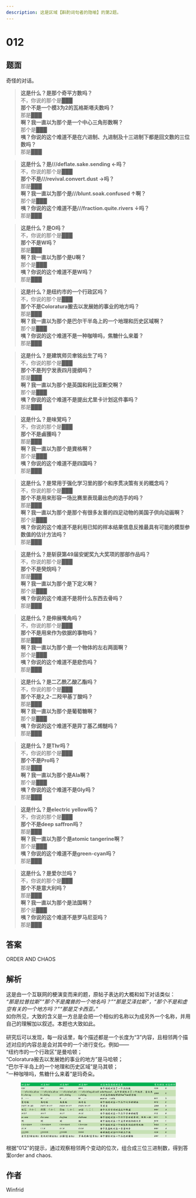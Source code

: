 ```yaml
---
description: 这是区域【斟酌词句者的隐喻】的第2题。
---
```


# 012

## 题面

奇怪的对话。

> **这是什么？是那个奇平方数吗？**\
> 不，你说的那个是███\
> **那个不是一个模3为2的瓦格斯塔夫数吗？**\
> 那是███\
> **啊？我一直以为那个是一个中心三角形数啊？**\
> 那个是███\
> **咦？你说的这个难道不是在六进制、九进制及十三进制下都是回文数的三位数吗？**\
> 那是███

> **这是什么？是///deflate.sake.sending ←吗？**\
> 不，你说的那个是███\
> **那个不是///revival.convert.dust →吗？**\
> 那是███\
> **啊？我一直以为那个是///blunt.soak.confused ↑啊？**\
> 那个是███\
> **咦？你说的这个难道不是///fraction.quite.rivers ↓吗？**\
> 那是███

> **这是什么？是O吗？**\
> 不，你说的那个是███\
> **那个不是W吗？**\
> 那是███\
> **啊？我一直以为那个是U啊？**\
> 那个是███\
> **咦？你说的这个难道不是W吗？**\
> 那是███

> **这是什么？是纽约市的一个行政区吗？**\
> 不，你说的那个是███\
> **那个不是Coloratura搬去以发展她的事业的地方吗？**\
> 那是███\
> **啊？我一直以为那个是巴尔干半岛上的一个地理和历史区域啊？**\
> 那个是███\
> **咦？你说的这个难道不是一种咖啡吗，焦糖什么来着？**\
> 那是███

> **这是什么？是建筑师贝聿铭出生了吗？**\
> 不，你说的那个是███\
> **那个不是列宁发表四月提纲吗？**\
> 那是███\
> **啊？我一直以为那个是英国和利比亚断交啊？**\
> 那个是███\
> **咦？你说的这个难道不是提出尤里卡计划这件事吗？**\
> 那是███

> **这是什么？是味覚吗？**\
> 不，你说的那个是███\
> **那个不是鹵獲吗？**\
> 那是███\
> **啊？我一直以为那个是資格啊？**\
> 那个是███\
> **咦？你说的这个难道不是四国吗？**\
> 那是███

> **这是什么？是常用于强化学习里的那个和序贯决策有关的概念吗？**\
> 不，你说的那个是███\
> **那个不是用来形容一场比赛里表现最出色的选手的吗？**\
> 那是███\
> **啊？我一直以为那个是那个有很多友善的四足动物的美国子供向动画啊？**\
> 那个是███\
> **咦？你说的这个难道不是利用已知的样本结果信息反推最具有可能的模型参数值的估计方法吗？**\
> 那是███

> **这是什么？是斩获第49届安妮奖九大奖项的那部作品吗？**\
> 不，你说的那个是███\
> **那个不是癸烷吗？**\
> 那是███\
> **啊？我一直以为那个是下定义啊？**\
> 那个是███\
> **咦？你说的这个难道不是将什么东西去骨吗？**\
> 那是███

> **这是什么？是伸展嘴角吗？**\
> 不，你说的那个是███\
> **那个不是用来作为依据的事物吗？**\
> 那是███\
> **啊？我一直以为那个是一个物体的左右两面啊？**\
> 那个是███\
> **咦？你说的这个难道不是悲伤吗？**\
> 那是███

> **这是什么？是二乙酰乙酸乙酯吗？**\
> 不，你说的那个是███\
> **那个不是2,2-二羟甲基丁酸吗？**\
> 那是███\
> **啊？我一直以为那个是葡萄糖啊？**\
> 那个是███\
> **咦？你说的这个难道不是异丁基乙烯醚吗？**\
> 那是███

> **这是什么？是Thr吗？**\
> 不，你说的那个是███\
> **那个不是Pro吗？**\
> 那是███\
> **啊？我一直以为那个是Ala啊？**\
> 那个是███\
> **咦？你说的这个难道不是Gly吗？**\
> 那是███

> **这是什么？是electric yellow吗？**\
> 不，你说的那个是███\
> **那个不是deep saffron吗？**\
> 那是███\
> **啊？我一直以为那个是atomic tangerine啊？**\
> 那个是███\
> **咦？你说的这个难道不是green-cyan吗？**\
> 那是███

> **这是什么？是爱尔兰吗？**\
> 不，你说的那个是███\
> **那个不是意大利吗？**\
> 那是███\
> **啊？我一直以为那个是法国啊？**\
> 那个是███\
> **咦？你说的这个难道不是罗马尼亚吗？**\
> 那是███

## 答案

ORDER AND CHAOS

## 解析

这是由一个互联网的梗演变而来的题，原帖子表达的大概和如下对话类似：\
_“那是拉普拉斯”“那个不是魔兽的一个地名吗？”“那是艾泽拉斯”，“那个不是和虚空有关的一个地方吗？”“那是艾卡西亚。”_\
如你所见，大致的含义是一方总是会把一个相似的名称以为成另外一个名称，并用自己的理解加以叙述。本题也大致如此。\
\
研究后可以发现，每一段话里，每个描述都是一个长度为“3”内容，且相邻两个描述对应的内容总是会对其中的一个进行变化。例如——\
“纽约市的一个行政区”是曼哈顿；\
“Coloratura搬去以发展她的事业的地方”是马哈顿；\
“巴尔干半岛上的一个地理和历史区域”是马其顿；\
“一种咖啡吗，焦糖什么来着”是玛奇朵。

<figure><img src="../../../.gitbook/assets/image (33).png" alt=""><figcaption></figcaption></figure>

根据“012”的提示，通过观察相邻两个变动的位次，组合成三位三进制数，得到答案order and chaos.

## 作者

Winfrid
